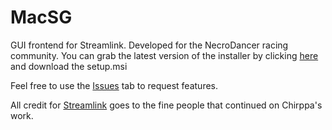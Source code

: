 # MacSG
GUI frontend for Streamlink.  Developed for the NecroDancer racing community.  You can grab the latest version of the installer by clicking [here](https://github.com/necrommunity/MacSG/releases/latest/) and download the setup.msi

Feel free to use the [Issues](https://github.com/Necroummunity/MacSG/issues) tab to request features.

All credit for [Streamlink](https://github.com/streamlink/streamlink) goes to the fine people that continued on Chirppa's work.
